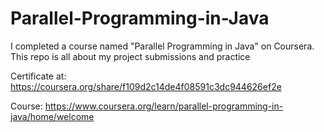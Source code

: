# Parallel-Programming-in-Java

I completed a course named "Parallel Programming in Java" on Coursera. This repo is all about my project submissions and practice 

Certificate at: https://coursera.org/share/f109d2c14de4f08591c3dc944626ef2e

Course: https://www.coursera.org/learn/parallel-programming-in-java/home/welcome
